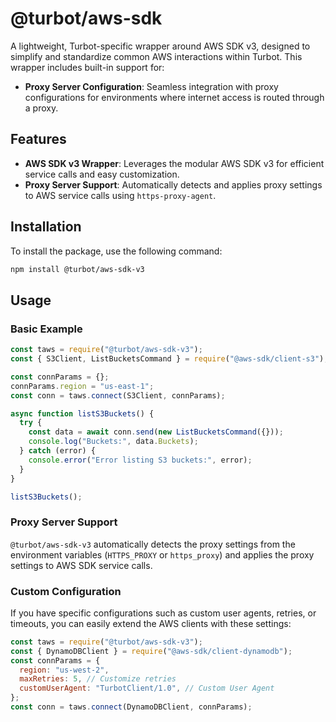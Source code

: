 # @turbot/aws-sdk

A lightweight, Turbot-specific wrapper around AWS SDK v3, designed to simplify and standardize common AWS interactions within Turbot. This wrapper includes built-in support for:

- **Proxy Server Configuration**: Seamless integration with proxy configurations for environments where internet access is routed through a proxy.

## Features

- **AWS SDK v3 Wrapper**: Leverages the modular AWS SDK v3 for efficient service calls and easy customization.
- **Proxy Server Support**: Automatically detects and applies proxy settings to AWS service calls using `https-proxy-agent`.

## Installation

To install the package, use the following command:

```bash
npm install @turbot/aws-sdk-v3
```



## Usage

### Basic Example

```javascript
const taws = require("@turbot/aws-sdk-v3");
const { S3Client, ListBucketsCommand } = require("@aws-sdk/client-s3");

const connParams = {};
connParams.region = "us-east-1";
const conn = taws.connect(S3Client, connParams);

async function listS3Buckets() {
  try {
    const data = await conn.send(new ListBucketsCommand({}));
    console.log("Buckets:", data.Buckets);
  } catch (error) {
    console.error("Error listing S3 buckets:", error);
  }
}

listS3Buckets();
```

### Proxy Server Support

`@turbot/aws-sdk-v3` automatically detects the proxy settings from the environment variables (`HTTPS_PROXY` or `https_proxy`) and applies the proxy settings to AWS SDK service calls.


### Custom Configuration

If you have specific configurations such as custom user agents, retries, or timeouts, you can easily extend the AWS clients with these settings:

```javascript
const taws = require("@turbot/aws-sdk-v3");
const { DynamoDBClient } = require("@aws-sdk/client-dynamodb");
const connParams = {
  region: "us-west-2",
  maxRetries: 5, // Customize retries
  customUserAgent: "TurbotClient/1.0", // Custom User Agent
};
const conn = taws.connect(DynamoDBClient, connParams);
```
